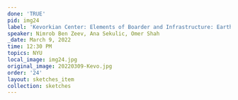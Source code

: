 ```yaml
---
done: 'TRUE'
pid: img24
label: 'Kevorkian Center: Elements of Boarder and Infrastructure: Earth II'
speaker: Nimrob Ben Zeev, Ana Sekulic, Omer Shah
_date: March 9, 2022
time: 12:30 PM
topics: NYU
local_image: img24.jpg
original_image: 20220309-Kevo.jpg
order: '24'
layout: sketches_item
collection: sketches
---
```

